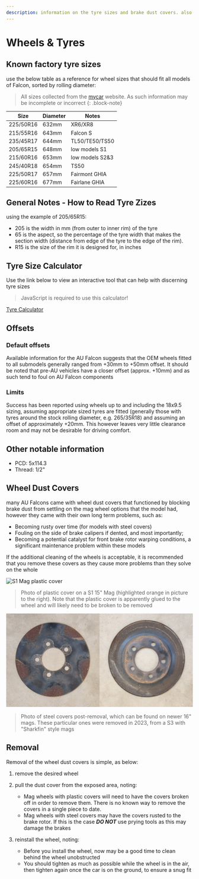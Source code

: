 ```yaml
---
description: information on the tyre sizes and brake dust covers. also includes general information on calculating tyre size from a tyre size
---
```


# Wheels & Tyres

## Known factory tyre sizes
use the below table as a reference for wheel sizes that should fit all models of Falcon, sorted by rolling diameter:

> All sizes collected from the [mycar](../../Credits.md#sources) website. As such information may be incomplete or incorrect
{: .block-note}

| Size | Diameter | Notes |
| --- | --- | --- |
| 225/50R16 | 632mm | XR6/XR8 |
| 215/55R16 | 643mm | Falcon S |
| 235/45R17 | 644mm | TL50/TE50/TS50 |
| 205/65R15 | 648mm | low models S1 |
| 215/60R16 | 653mm | low models S2&3 |
| 245/40R18 | 654mm | TS50 |
| 225/50R17 | 657mm | Fairmont GHIA |
| 225/60R16 | 677mm | Fairlane GHIA |

## General Notes - How to Read Tyre Zizes

using the example of 205/65R15:

- 205 is the width in mm (from outer to inner rim) of the tyre
- 65 is the aspect, so the percentage of the tyre width that makes the section width (distance from edge of the tyre to the edge of the rim).
- R15 is the size of the rim it is designed for, in inches

<div class="printHide">
    <h2>Tyre Size Calculator</h2>
    <p>Use the link below to view an interactive tool that can help with discerning tyre sizes</p>
    <blockquote class="block-note">JavaScript is required to use this calculator!</blockquote>
    <a href="./TyreCalculator.html">Tyre Calculator</a>
</div>

## Offsets

### Default offsets
Available information for the AU Falcon suggests that the OEM wheels fitted to all submodels generally ranged from +30mm to +50mm offset. It should be noted that pre-AU vehicles have a closer offset (approx. +10mm) and as such tend to foul on AU Falcon components

### Limits
Success has been reported using wheels up to and including the 18x9.5 sizing, assuming appropriate sized tyres are fitted (generally those with tyres around the stock rolling diameter, e.g. 265/35R18) and assuming an offset of approximately +20mm. This however leaves very little clearance room and may not be desirable for driving comfort.

## Other notable information

- PCD: 5x114.3
- Thread: 1/2"

## Wheel Dust Covers

many AU Falcons came with wheel dust covers that functioned by blocking brake dust from settling on the mag wheel options that the model had, however they came with their own long term problems, such as:

- Becoming rusty over time (for models with steel covers)
- Fouling on the side of brake calipers if dented, and most importantly;
- Becoming a potential catalyst for front brake rotor warping conditions, a significant maintenance problem within these models

If the additional cleaning of the wheels is acceptable, it is recommended that you remove these covers as they cause more problems than they solve on the whole

![S1 Mag plastic cover](./s1-plastic-covers.jpg)

> Photo of plastic cover on a S1 15" Mag (highlighted orange in picture to the right). Note that the plastic cover is apparently glued to the wheel and will likely need to be broken to be removed

![S2-3 Mag Steel cover](./s2-3-steel-covers.jpg)

> Photo of steel covers post-removal, which can be found on newer 16" mags. These particular ones were removed in 2023, from a S3 with "Sharkfin" style mags

## Removal
Removal of the wheel dust covers is simple, as below:
1. remove the desired wheel
1. pull the dust cover from the exposed area, noting:

    - Mag wheels with plastic covers will need to have the covers broken off in order to remove them. There is no known way to remove the covers in a single piece to date.
    - Mag wheels with steel covers may have the covers rusted to the brake rotor. If this is the case ***DO NOT*** use prying tools as this may damage the brakes

1. reinstall the wheel, noting:

    - Before you install the wheel, now may be a good time to clean behind the wheel unobstructed
    - You should tighten as much as possible while the wheel is in the air, then tighten again once the car is on the ground, to ensure a snug fit